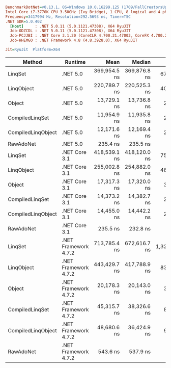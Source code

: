 ``` ini

BenchmarkDotNet=v0.13.1, OS=Windows 10.0.16299.125 (1709/FallCreatorsUpdate/Redstone3)
Intel Core i7-3770K CPU 3.50GHz (Ivy Bridge), 1 CPU, 8 logical and 4 physical cores
Frequency=3417994 Hz, Resolution=292.5693 ns, Timer=TSC
.NET SDK=5.0.402
  [Host]     : .NET 5.0.11 (5.0.1121.47308), X64 RyuJIT
  Job-ODZCDL : .NET 5.0.11 (5.0.1121.47308), X64 RyuJIT
  Job-PCJJBI : .NET Core 3.1.20 (CoreCLR 4.700.21.47003, CoreFX 4.700.21.47101), X64 RyuJIT
  Job-HHEMGO : .NET Framework 4.8 (4.8.3928.0), X64 RyuJIT

Jit=RyuJit  Platform=X64  

```
|             Method |              Runtime |         Mean |       Median |    Ratio | Allocated |
|------------------- |--------------------- |-------------:|-------------:|---------:|----------:|
|            LinqSet |             .NET 5.0 | 369,954.5 ns | 369,876.8 ns |   672.70 | 112,283 B |
|         LinqObject |             .NET 5.0 | 220,789.7 ns | 220,525.3 ns |   401.45 |  66,783 B |
|             Object |             .NET 5.0 |  13,729.1 ns |  13,736.8 ns |    24.96 |   8,128 B |
|    CompiledLinqSet |             .NET 5.0 |  11,954.9 ns |  11,935.8 ns |    21.69 |   7,808 B |
| CompiledLinqObject |             .NET 5.0 |  12,171.6 ns |  12,169.4 ns |    22.07 |   7,808 B |
|          RawAdoNet |             .NET 5.0 |     235.4 ns |     235.5 ns |     0.43 |     712 B |
|            LinqSet |        .NET Core 3.1 | 418,539.1 ns | 418,120.0 ns |   759.03 | 112,219 B |
|         LinqObject |        .NET Core 3.1 | 255,002.8 ns | 254,882.0 ns |   463.67 |  67,056 B |
|             Object |        .NET Core 3.1 |  17,317.3 ns |  17,320.0 ns |    31.53 |   8,176 B |
|    CompiledLinqSet |        .NET Core 3.1 |  14,373.2 ns |  14,382.7 ns |    26.07 |   7,776 B |
| CompiledLinqObject |        .NET Core 3.1 |  14,455.0 ns |  14,442.2 ns |    26.35 |   7,776 B |
|          RawAdoNet |        .NET Core 3.1 |     235.5 ns |     232.8 ns |     0.43 |     712 B |
|            LinqSet | .NET Framework 4.7.2 | 713,785.4 ns | 672,616.7 ns | 1,328.07 | 139,264 B |
|         LinqObject | .NET Framework 4.7.2 | 443,429.7 ns | 417,788.9 ns |   839.91 |  81,920 B |
|             Object | .NET Framework 4.7.2 |  20,178.3 ns |  20,143.0 ns |    37.01 |   9,003 B |
|    CompiledLinqSet | .NET Framework 4.7.2 |  45,315.7 ns |  38,326.6 ns |    89.71 |         - |
| CompiledLinqObject | .NET Framework 4.7.2 |  48,680.6 ns |  36,424.9 ns |    98.18 |         - |
|          RawAdoNet | .NET Framework 4.7.2 |     543.6 ns |     537.9 ns |     1.00 |     810 B |
